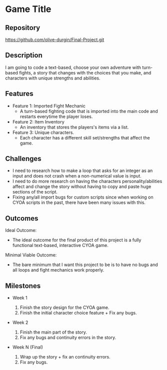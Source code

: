 # Game Title

## Repository
https://github.com/olive-durgin/Final-Project.git

## Description
I am going to code a text-based, choose your own adventure with turn-based fights, a story that changes with the choices that you make, and characters with unique strengths and abilities.

## Features
- Feature 1: Imported Fight Mechanic
	- A turn-based fighting code that is imported into the main code and restarts everytime the player loses.
- Feature 2: Item Inventory
	- An inventory that stores the players's items via a list.
- Feature 3: Unique characters.
	- Each character has a different skill set/strengths that affect the game.

## Challenges
- I need to research how to make a loop that asks for an integer as an input and does not crash when a non-numerical value is input.
- I need to do more research on having the characters personality/abilities affect and change the story without having to copy and paste huge sections of the script.
- Fixing any/all import bugs for custom scripts since when working on CYOA scripts in the past, there have been many issues
with this.

## Outcomes
Ideal Outcome:
- The ideal outcome for the final product of this project is a fully functional text-based, interactive CYOA game.

Minimal Viable Outcome:
- The bare minimum that I want this project to be is to have no bugs and all loops and fight mechanics work properly.

## Milestones

- Week 1
  1. Finish the story design for the CYOA game.
  2. Finish the initial character choice feature + Fix any bugs.

- Week 2
  1. Finish the main part of the story.
  2. Fix any bugs and continuity errors in the story.

- Week N (Final)
  1. Wrap up the story + fix an continuity errors.
  2. Fix any bugs.